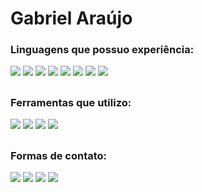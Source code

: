 # Gabriel Araújo

<div>

### Linguagens que possuo experiência:

  <img src="https://skillicons.dev/icons?i=cs"/>  
  <img src="https://skillicons.dev/icons?i=dotnet"/>
  <img src="https://skillicons.dev/icons?i=html"/>
  <img src="https://skillicons.dev/icons?i=css"/>
  <img src="https://skillicons.dev/icons?i=js"/>
  <img src="https://skillicons.dev/icons?i=jquery"/>
  <img src="https://skillicons.dev/icons?i=mysql"/>
  <img src="https://skillicons.dev/icons?i=java"/>
</div>

<div>

##
### Ferramentas que utilizo:

  <img src="https://skillicons.dev/icons?i=visualstudio"/>
  <img src="https://skillicons.dev/icons?i=vscode"/>
  <img src="https://skillicons.dev/icons?i=androidstudio"/>
  <img src="https://skillicons.dev/icons?i=postman"/>
</div>

<div>  
  
##
### Formas de contato: 

  <a href="https://discord.gg/eEfejJz"><img src="https://skillicons.dev/icons?i=discord"/></a>
  <a href="mailto:gabriel2002araujo@gmail.com"><img src="https://skillicons.dev/icons?i=gmail"/></a>
  <a href="https://www.instagram.com/gabrielcaraujo_"><img src="https://skillicons.dev/icons?i=instagram"/></a>
  <a href="https://www.linkedin.com/in/gabriel-ciampaglia-de-araujo-3a403a204/"><img src="https://skillicons.dev/icons?i=linkedin"/></a>
</div>

